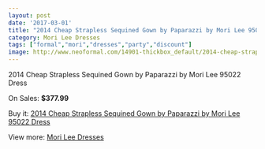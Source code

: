 ```yaml
---
layout: post
date: '2017-03-01'
title: "2014 Cheap Strapless Sequined Gown by Paparazzi by Mori Lee 95022 Dress"
category: Mori Lee Dresses
tags: ["formal","mori","dresses","party","discount"]
image: http://www.neoformal.com/14901-thickbox_default/2014-cheap-strapless-sequined-gown-by-paparazzi-by-mori-lee-95022-dress.jpg
---
```

2014 Cheap Strapless Sequined Gown by Paparazzi by Mori Lee 95022 Dress

On Sales: **$377.99**
<a href="https://www.neoformal.com/en/mori-lee-dresses-2014/5091-2014-cheap-strapless-sequined-gown-by-paparazzi-by-mori-lee-95022-dress.html"><amp-img layout="responsive" width="600" height="600" src="//www.neoformal.com/14901-thickbox_default/2014-cheap-strapless-sequined-gown-by-paparazzi-by-mori-lee-95022-dress.jpg" alt="2014 Cheap Strapless Sequined Gown by Paparazzi by Mori Lee 95022 Dress 0" /></a>
<a href="https://www.neoformal.com/en/mori-lee-dresses-2014/5091-2014-cheap-strapless-sequined-gown-by-paparazzi-by-mori-lee-95022-dress.html"><amp-img layout="responsive" width="600" height="600" src="//www.neoformal.com/14905-thickbox_default/2014-cheap-strapless-sequined-gown-by-paparazzi-by-mori-lee-95022-dress.jpg" alt="2014 Cheap Strapless Sequined Gown by Paparazzi by Mori Lee 95022 Dress 1" /></a>
<a href="https://www.neoformal.com/en/mori-lee-dresses-2014/5091-2014-cheap-strapless-sequined-gown-by-paparazzi-by-mori-lee-95022-dress.html"><amp-img layout="responsive" width="600" height="600" src="//www.neoformal.com/14904-thickbox_default/2014-cheap-strapless-sequined-gown-by-paparazzi-by-mori-lee-95022-dress.jpg" alt="2014 Cheap Strapless Sequined Gown by Paparazzi by Mori Lee 95022 Dress 2" /></a>
<a href="https://www.neoformal.com/en/mori-lee-dresses-2014/5091-2014-cheap-strapless-sequined-gown-by-paparazzi-by-mori-lee-95022-dress.html"><amp-img layout="responsive" width="600" height="600" src="//www.neoformal.com/14903-thickbox_default/2014-cheap-strapless-sequined-gown-by-paparazzi-by-mori-lee-95022-dress.jpg" alt="2014 Cheap Strapless Sequined Gown by Paparazzi by Mori Lee 95022 Dress 3" /></a>
<a href="https://www.neoformal.com/en/mori-lee-dresses-2014/5091-2014-cheap-strapless-sequined-gown-by-paparazzi-by-mori-lee-95022-dress.html"><amp-img layout="responsive" width="600" height="600" src="//www.neoformal.com/14902-thickbox_default/2014-cheap-strapless-sequined-gown-by-paparazzi-by-mori-lee-95022-dress.jpg" alt="2014 Cheap Strapless Sequined Gown by Paparazzi by Mori Lee 95022 Dress 4" /></a>

Buy it: [2014 Cheap Strapless Sequined Gown by Paparazzi by Mori Lee 95022 Dress](https://www.neoformal.com/en/mori-lee-dresses-2014/5091-2014-cheap-strapless-sequined-gown-by-paparazzi-by-mori-lee-95022-dress.html "2014 Cheap Strapless Sequined Gown by Paparazzi by Mori Lee 95022 Dress")

View more: [Mori Lee Dresses](https://www.neoformal.com/en/62-mori-lee-dresses-2014 "Mori Lee Dresses")